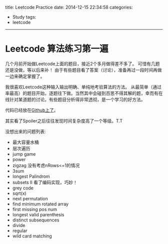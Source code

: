 title: Leetcode Practice
date: 2014-12-15 22:34:58
categories:
- Study
tags:
- leetcode
---
Leetcode 算法练习第一遍
===

几个月前开始做Leetcode上面的题目，接近2个多月做得差不多了。
可惜有几题还是没做，等以后来补！
由于有些题目看了答案（讨论），准备再过一段时间再做一边来确定掌握了。

我很喜欢Leetcode这种输入输出明确、单纯地考验算法的方法。
从最简单（通过率最高）的题目开始，逐题往下做。当然其中会碰到百思不得其解的题，幸而有在线针对某道题的讨论。有些题目分析得非常透彻，是一个学习的好方法。

代码已经放在[Github上了](https://github.com/tecton/Leetcode-Exercise/)。

<!-- more -->

其实看了Spoiler之后往往发现时间复杂度高了一个等级。T.T

没想出来的问题列表:
* 最大容量水桶
* 层次遍历
* jump game
* power
* zigzag 没有考虑nRows<=1的情况
* 3sum
* longest Palindrom
* subsets II 看了编码实现，巧妙！
* grey code
* sqrt(x)
* next permutation
* find minimum rotated array
* first missing pos num
* longest valid parenthesis
* distinct subsequences
* divide
* regular
* wild card matching